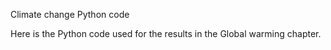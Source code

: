 Climate change Python code

Here is the Python code used for the results in the Global warming chapter.

